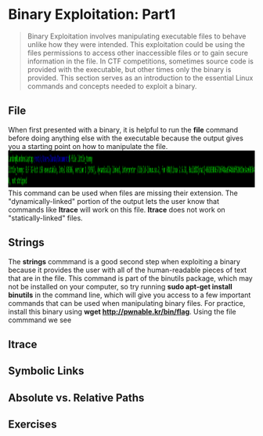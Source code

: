 # Binary Exploitation: Part1
  > Binary Exploitation involves manipulating executable files to behave unlike how they were intended. This exploitation could be using the files permissions to access other inaccessible files or to gain secure information in the file. In CTF competitions, sometimes source code is provided with the executable, but other times only the binary is provided. This section serves as an introduction to the essential Linux commands and concepts needed to exploit a binary.  

## File 
  When first presented with a binary, it is helpful to run the **file** command before doing anything else with the executable because the output gives you a starting point on how to manipulate the file. 
  <img src = "https://github.com/UDCTF/UDCTF.github.io/blob/master/LittleTommy.PNG" width = 1500 height = 75>
  This command can be used when files are missing their extension. The "dynamically-linked" portion of the output lets the user know that commands like **ltrace** will work on this file. **ltrace** does not work on "statically-linked" files. 
## Strings 
  The **strings** commmand is a good second step when exploiting a binary because it provides the user with all of the human-readable pieces of text that are in the file. This command is part of the binutils package, which may not be installed on your computer, so try running **sudo apt-get install binutils** in the command line, which will give you access to a few important commands that can be used when manipulating binary files. For practice, install this binary using **wget http://pwnable.kr/bin/flag**. Using the file commmand we see 
## ltrace 


## Symbolic Links 

## Absolute vs. Relative Paths 

## Exercises 
